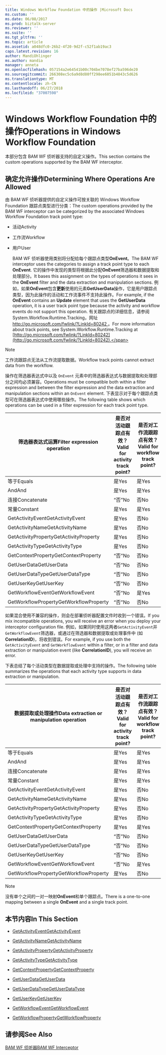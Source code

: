 ```yaml
---
title: Windows Workflow Foundation 中的操作 |Microsoft Docs
ms.custom: ''
ms.date: 06/08/2017
ms.prod: biztalk-server
ms.reviewer: ''
ms.suite: ''
ms.tgt_pltfrm: ''
ms.topic: article
ms.assetid: a048dfc0-26b2-4f20-9d2f-c52f1ab19ac3
caps.latest.revision: 16
author: MandiOhlinger
ms.author: mandia
manager: anneta
ms.openlocfilehash: 057154a2e64541b00c704be7078ef27ba596de20
ms.sourcegitcommit: 266308ec5c6a9d8d80ff298ee6051b4843c5d626
ms.translationtype: MT
ms.contentlocale: zh-CN
ms.lasthandoff: 06/27/2018
ms.locfileid: "37007598"
---
```

# <a name="operations-in-windows-workflow-foundation"></a><span data-ttu-id="83b70-102">Windows Workflow Foundation 中的操作</span><span class="sxs-lookup"><span data-stu-id="83b70-102">Operations in Windows Workflow Foundation</span></span>
<span data-ttu-id="83b70-103">本部分包含 BAM WF 侦听器支持的自定义操作。</span><span class="sxs-lookup"><span data-stu-id="83b70-103">This section contains the custom operations supported by the BAM WF interceptor.</span></span>  
  
## <a name="determining-where-operations-are-allowed"></a><span data-ttu-id="83b70-104">确定允许操作</span><span class="sxs-lookup"><span data-stu-id="83b70-104">Determining Where Operations Are Allowed</span></span>  
 <span data-ttu-id="83b70-105">由 BAM WF 侦听器提供的自定义操作可按关联的 Windows Workflow Foundation 跟踪点类型进行分类：</span><span class="sxs-lookup"><span data-stu-id="83b70-105">The custom operations provided by the BAM WF interceptor can be categorized by the associated Windows Workflow Foundation track point type:</span></span>  
  
- <span data-ttu-id="83b70-106">活动</span><span class="sxs-lookup"><span data-stu-id="83b70-106">Activity</span></span>  
  
- <span data-ttu-id="83b70-107">工作流</span><span class="sxs-lookup"><span data-stu-id="83b70-107">Workflow</span></span>  
  
- <span data-ttu-id="83b70-108">用户</span><span class="sxs-lookup"><span data-stu-id="83b70-108">User</span></span>  
  
  <span data-ttu-id="83b70-109">BAM WF 侦听器使用类别将分配给每个跟踪点类型**OnEvent**。</span><span class="sxs-lookup"><span data-stu-id="83b70-109">The BAM WF interceptor uses the categories to assign a track point type to each **OnEvent**.</span></span> <span data-ttu-id="83b70-110">它的操作中发现的类型将根据此分配**OnEvent**筛选器和数据提取和处理部分。</span><span class="sxs-lookup"><span data-stu-id="83b70-110">It bases this assignment on the types of operations it sees in the **OnEvent** filter and the data extraction and manipulation sections.</span></span> <span data-ttu-id="83b70-111">例如，如果**OnEvent**包含**更新**使用的元素**GetUserData**操作，它是用户跟踪点类型，因为此操作的活动和工作流事件不支持此操作。</span><span class="sxs-lookup"><span data-stu-id="83b70-111">For example, if the **OnEvent** contains an **Update** element that uses the **GetUserData** operation, it is a user track point type because the activity and workflow events do not support this operation.</span></span> <span data-ttu-id="83b70-112">有关跟踪点的详细信息，请参阅 System.Workflow.Runtime.Tracking，网址[ http://go.microsoft.com/fwlink/?LinkId=80242 ](http://go.microsoft.com/fwlink/?LinkId=80242)。</span><span class="sxs-lookup"><span data-stu-id="83b70-112">For more information about track points, see System.Workflow.Runtime.Tracking at [http://go.microsoft.com/fwlink/?LinkId=80242](http://go.microsoft.com/fwlink/?LinkId=80242).</span></span>  
  
> [!NOTE]
>  <span data-ttu-id="83b70-113">工作流跟踪点无法从工作流提取数据。</span><span class="sxs-lookup"><span data-stu-id="83b70-113">Workflow track points cannot extract data from the workflow.</span></span>  
  
 <span data-ttu-id="83b70-114">操作在筛选器表达式中以及 `OnEvent` 元素中的筛选器表达式与数据提取和处理部分之间均必须兼容。</span><span class="sxs-lookup"><span data-stu-id="83b70-114">Operations must be compatible both within a filter expression and between the filter expression and the data extraction and manipulation sections within an `OnEvent` element.</span></span> <span data-ttu-id="83b70-115">下表显示对于每个跟踪点类型可在筛选器表达式中使用哪些操作。</span><span class="sxs-lookup"><span data-stu-id="83b70-115">The following table shows which operations can be used in a filter expression for each track point type.</span></span>  
  
|<span data-ttu-id="83b70-116">筛选器表达式运算</span><span class="sxs-lookup"><span data-stu-id="83b70-116">Filter expression operation</span></span>|<span data-ttu-id="83b70-117">是否对活动跟踪点有效？</span><span class="sxs-lookup"><span data-stu-id="83b70-117">Valid for activity track point?</span></span>|<span data-ttu-id="83b70-118">是否对工作流跟踪点有效？</span><span class="sxs-lookup"><span data-stu-id="83b70-118">Valid for workflow track point?</span></span>|<span data-ttu-id="83b70-119">是否对用户跟踪点有效？</span><span class="sxs-lookup"><span data-stu-id="83b70-119">Valid for user track point?</span></span>|  
|---------------------------------|-------------------------------------|-------------------------------------|---------------------------------|  
|<span data-ttu-id="83b70-120">等于</span><span class="sxs-lookup"><span data-stu-id="83b70-120">Equals</span></span>|<span data-ttu-id="83b70-121">是</span><span class="sxs-lookup"><span data-stu-id="83b70-121">Yes</span></span>|<span data-ttu-id="83b70-122">是</span><span class="sxs-lookup"><span data-stu-id="83b70-122">Yes</span></span>|<span data-ttu-id="83b70-123">是</span><span class="sxs-lookup"><span data-stu-id="83b70-123">Yes</span></span>|  
|<span data-ttu-id="83b70-124">And</span><span class="sxs-lookup"><span data-stu-id="83b70-124">And</span></span>|<span data-ttu-id="83b70-125">是</span><span class="sxs-lookup"><span data-stu-id="83b70-125">Yes</span></span>|<span data-ttu-id="83b70-126">是</span><span class="sxs-lookup"><span data-stu-id="83b70-126">Yes</span></span>|<span data-ttu-id="83b70-127">是</span><span class="sxs-lookup"><span data-stu-id="83b70-127">Yes</span></span>|  
|<span data-ttu-id="83b70-128">连接</span><span class="sxs-lookup"><span data-stu-id="83b70-128">Concatenate</span></span>|<span data-ttu-id="83b70-129">“否”</span><span class="sxs-lookup"><span data-stu-id="83b70-129">No</span></span>|<span data-ttu-id="83b70-130">否</span><span class="sxs-lookup"><span data-stu-id="83b70-130">No</span></span>|<span data-ttu-id="83b70-131">“否”</span><span class="sxs-lookup"><span data-stu-id="83b70-131">No</span></span>|  
|<span data-ttu-id="83b70-132">常量</span><span class="sxs-lookup"><span data-stu-id="83b70-132">Constant</span></span>|<span data-ttu-id="83b70-133">是</span><span class="sxs-lookup"><span data-stu-id="83b70-133">Yes</span></span>|<span data-ttu-id="83b70-134">是</span><span class="sxs-lookup"><span data-stu-id="83b70-134">Yes</span></span>|<span data-ttu-id="83b70-135">是</span><span class="sxs-lookup"><span data-stu-id="83b70-135">Yes</span></span>|  
|<span data-ttu-id="83b70-136">GetActivityEvent</span><span class="sxs-lookup"><span data-stu-id="83b70-136">GetActivityEvent</span></span>|<span data-ttu-id="83b70-137">是</span><span class="sxs-lookup"><span data-stu-id="83b70-137">Yes</span></span>|<span data-ttu-id="83b70-138">否</span><span class="sxs-lookup"><span data-stu-id="83b70-138">No</span></span>|<span data-ttu-id="83b70-139">“否”</span><span class="sxs-lookup"><span data-stu-id="83b70-139">No</span></span>|  
|<span data-ttu-id="83b70-140">GetActivityName</span><span class="sxs-lookup"><span data-stu-id="83b70-140">GetActivityName</span></span>|<span data-ttu-id="83b70-141">是</span><span class="sxs-lookup"><span data-stu-id="83b70-141">Yes</span></span>|<span data-ttu-id="83b70-142">否</span><span class="sxs-lookup"><span data-stu-id="83b70-142">No</span></span>|<span data-ttu-id="83b70-143">是</span><span class="sxs-lookup"><span data-stu-id="83b70-143">Yes</span></span>|  
|<span data-ttu-id="83b70-144">GetActivityProperty</span><span class="sxs-lookup"><span data-stu-id="83b70-144">GetActivityProperty</span></span>|<span data-ttu-id="83b70-145">是</span><span class="sxs-lookup"><span data-stu-id="83b70-145">Yes</span></span>|<span data-ttu-id="83b70-146">否</span><span class="sxs-lookup"><span data-stu-id="83b70-146">No</span></span>|<span data-ttu-id="83b70-147">是</span><span class="sxs-lookup"><span data-stu-id="83b70-147">Yes</span></span>|  
|<span data-ttu-id="83b70-148">GetActivityType</span><span class="sxs-lookup"><span data-stu-id="83b70-148">GetActivityType</span></span>|<span data-ttu-id="83b70-149">是</span><span class="sxs-lookup"><span data-stu-id="83b70-149">Yes</span></span>|<span data-ttu-id="83b70-150">否</span><span class="sxs-lookup"><span data-stu-id="83b70-150">No</span></span>|<span data-ttu-id="83b70-151">是</span><span class="sxs-lookup"><span data-stu-id="83b70-151">Yes</span></span>|  
|<span data-ttu-id="83b70-152">GetContextProperty</span><span class="sxs-lookup"><span data-stu-id="83b70-152">GetContextProperty</span></span>|<span data-ttu-id="83b70-153">“否”</span><span class="sxs-lookup"><span data-stu-id="83b70-153">No</span></span>|<span data-ttu-id="83b70-154">否</span><span class="sxs-lookup"><span data-stu-id="83b70-154">No</span></span>|<span data-ttu-id="83b70-155">“否”</span><span class="sxs-lookup"><span data-stu-id="83b70-155">No</span></span>|  
|<span data-ttu-id="83b70-156">GetUserData</span><span class="sxs-lookup"><span data-stu-id="83b70-156">GetUserData</span></span>|<span data-ttu-id="83b70-157">“否”</span><span class="sxs-lookup"><span data-stu-id="83b70-157">No</span></span>|<span data-ttu-id="83b70-158">否</span><span class="sxs-lookup"><span data-stu-id="83b70-158">No</span></span>|<span data-ttu-id="83b70-159">“否”</span><span class="sxs-lookup"><span data-stu-id="83b70-159">No</span></span>|  
|<span data-ttu-id="83b70-160">GetUserDataType</span><span class="sxs-lookup"><span data-stu-id="83b70-160">GetUserDataType</span></span>|<span data-ttu-id="83b70-161">“否”</span><span class="sxs-lookup"><span data-stu-id="83b70-161">No</span></span>|<span data-ttu-id="83b70-162">否</span><span class="sxs-lookup"><span data-stu-id="83b70-162">No</span></span>|<span data-ttu-id="83b70-163">是</span><span class="sxs-lookup"><span data-stu-id="83b70-163">Yes</span></span>|  
|<span data-ttu-id="83b70-164">GetUserKey</span><span class="sxs-lookup"><span data-stu-id="83b70-164">GetUserKey</span></span>|<span data-ttu-id="83b70-165">“否”</span><span class="sxs-lookup"><span data-stu-id="83b70-165">No</span></span>|<span data-ttu-id="83b70-166">否</span><span class="sxs-lookup"><span data-stu-id="83b70-166">No</span></span>|<span data-ttu-id="83b70-167">是</span><span class="sxs-lookup"><span data-stu-id="83b70-167">Yes</span></span>|  
|<span data-ttu-id="83b70-168">GetWorkflowEvent</span><span class="sxs-lookup"><span data-stu-id="83b70-168">GetWorkflowEvent</span></span>|<span data-ttu-id="83b70-169">“否”</span><span class="sxs-lookup"><span data-stu-id="83b70-169">No</span></span>|<span data-ttu-id="83b70-170">是</span><span class="sxs-lookup"><span data-stu-id="83b70-170">Yes</span></span>|<span data-ttu-id="83b70-171">“否”</span><span class="sxs-lookup"><span data-stu-id="83b70-171">No</span></span>|  
|<span data-ttu-id="83b70-172">GetWorkflowProperty</span><span class="sxs-lookup"><span data-stu-id="83b70-172">GetWorkflowProperty</span></span>|<span data-ttu-id="83b70-173">“否”</span><span class="sxs-lookup"><span data-stu-id="83b70-173">No</span></span>|<span data-ttu-id="83b70-174">否</span><span class="sxs-lookup"><span data-stu-id="83b70-174">No</span></span>|<span data-ttu-id="83b70-175">“否”</span><span class="sxs-lookup"><span data-stu-id="83b70-175">No</span></span>|  
  
 <span data-ttu-id="83b70-176">如果混合使用不兼容的操作，则会在部署侦听器配置文件时收到一个错误。</span><span class="sxs-lookup"><span data-stu-id="83b70-176">If you mix incompatible operations, you will receive an error when you deploy your interceptor configuration file.</span></span> <span data-ttu-id="83b70-177">例如，如果同时使用这两者`GetActivityEvent`并`GetWorkflowEvent`筛选器，或通过在筛选器和数据提取或处理事件中 (如**CorrelationID**)，将收到错误。</span><span class="sxs-lookup"><span data-stu-id="83b70-177">For example, if you use both the `GetActivityEvent` and `GetWorkflowEvent` within a filter, or in a filter and data extraction or manipulation event (like **CorrelationID**), you will receive an error.</span></span>  
  
 <span data-ttu-id="83b70-178">下表总结了每个活动类型在数据提取或处理中支持的操作。</span><span class="sxs-lookup"><span data-stu-id="83b70-178">The following table summarizes the operations that each activity type supports in data extraction or manipulation.</span></span>  
  
|<span data-ttu-id="83b70-179">数据提取或处理操作</span><span class="sxs-lookup"><span data-stu-id="83b70-179">Data extraction or manipulation operation</span></span>|<span data-ttu-id="83b70-180">是否对活动跟踪点有效？</span><span class="sxs-lookup"><span data-stu-id="83b70-180">Valid for activity track point?</span></span>|<span data-ttu-id="83b70-181">是否对工作流跟踪点有效？</span><span class="sxs-lookup"><span data-stu-id="83b70-181">Valid for workflow track point?</span></span>|<span data-ttu-id="83b70-182">是否对用户跟踪点有效？</span><span class="sxs-lookup"><span data-stu-id="83b70-182">Valid for user track point?</span></span>|  
|-----------------------------------------------|-------------------------------------|-------------------------------------|---------------------------------|  
|<span data-ttu-id="83b70-183">等于</span><span class="sxs-lookup"><span data-stu-id="83b70-183">Equals</span></span>|<span data-ttu-id="83b70-184">是</span><span class="sxs-lookup"><span data-stu-id="83b70-184">Yes</span></span>|<span data-ttu-id="83b70-185">是</span><span class="sxs-lookup"><span data-stu-id="83b70-185">Yes</span></span>|<span data-ttu-id="83b70-186">是</span><span class="sxs-lookup"><span data-stu-id="83b70-186">Yes</span></span>|  
|<span data-ttu-id="83b70-187">And</span><span class="sxs-lookup"><span data-stu-id="83b70-187">And</span></span>|<span data-ttu-id="83b70-188">是</span><span class="sxs-lookup"><span data-stu-id="83b70-188">Yes</span></span>|<span data-ttu-id="83b70-189">是</span><span class="sxs-lookup"><span data-stu-id="83b70-189">Yes</span></span>|<span data-ttu-id="83b70-190">是</span><span class="sxs-lookup"><span data-stu-id="83b70-190">Yes</span></span>|  
|<span data-ttu-id="83b70-191">连接</span><span class="sxs-lookup"><span data-stu-id="83b70-191">Concatenate</span></span>|<span data-ttu-id="83b70-192">是</span><span class="sxs-lookup"><span data-stu-id="83b70-192">Yes</span></span>|<span data-ttu-id="83b70-193">是</span><span class="sxs-lookup"><span data-stu-id="83b70-193">Yes</span></span>|<span data-ttu-id="83b70-194">是</span><span class="sxs-lookup"><span data-stu-id="83b70-194">Yes</span></span>|  
|<span data-ttu-id="83b70-195">常量</span><span class="sxs-lookup"><span data-stu-id="83b70-195">Constant</span></span>|<span data-ttu-id="83b70-196">是</span><span class="sxs-lookup"><span data-stu-id="83b70-196">Yes</span></span>|<span data-ttu-id="83b70-197">是</span><span class="sxs-lookup"><span data-stu-id="83b70-197">Yes</span></span>|<span data-ttu-id="83b70-198">是</span><span class="sxs-lookup"><span data-stu-id="83b70-198">Yes</span></span>|  
|<span data-ttu-id="83b70-199">GetActivityEvent</span><span class="sxs-lookup"><span data-stu-id="83b70-199">GetActivityEvent</span></span>|<span data-ttu-id="83b70-200">是</span><span class="sxs-lookup"><span data-stu-id="83b70-200">Yes</span></span>|<span data-ttu-id="83b70-201">否</span><span class="sxs-lookup"><span data-stu-id="83b70-201">No</span></span>|<span data-ttu-id="83b70-202">“否”</span><span class="sxs-lookup"><span data-stu-id="83b70-202">No</span></span>|  
|<span data-ttu-id="83b70-203">GetActivityName</span><span class="sxs-lookup"><span data-stu-id="83b70-203">GetActivityName</span></span>|<span data-ttu-id="83b70-204">是</span><span class="sxs-lookup"><span data-stu-id="83b70-204">Yes</span></span>|<span data-ttu-id="83b70-205">否</span><span class="sxs-lookup"><span data-stu-id="83b70-205">No</span></span>|<span data-ttu-id="83b70-206">是</span><span class="sxs-lookup"><span data-stu-id="83b70-206">Yes</span></span>|  
|<span data-ttu-id="83b70-207">GetActivityProperty</span><span class="sxs-lookup"><span data-stu-id="83b70-207">GetActivityProperty</span></span>|<span data-ttu-id="83b70-208">是</span><span class="sxs-lookup"><span data-stu-id="83b70-208">Yes</span></span>|<span data-ttu-id="83b70-209">否</span><span class="sxs-lookup"><span data-stu-id="83b70-209">No</span></span>|<span data-ttu-id="83b70-210">是</span><span class="sxs-lookup"><span data-stu-id="83b70-210">Yes</span></span>|  
|<span data-ttu-id="83b70-211">GetActivityType</span><span class="sxs-lookup"><span data-stu-id="83b70-211">GetActivityType</span></span>|<span data-ttu-id="83b70-212">是</span><span class="sxs-lookup"><span data-stu-id="83b70-212">Yes</span></span>|<span data-ttu-id="83b70-213">否</span><span class="sxs-lookup"><span data-stu-id="83b70-213">No</span></span>|<span data-ttu-id="83b70-214">是</span><span class="sxs-lookup"><span data-stu-id="83b70-214">Yes</span></span>|  
|<span data-ttu-id="83b70-215">GetContextProperty</span><span class="sxs-lookup"><span data-stu-id="83b70-215">GetContextProperty</span></span>|<span data-ttu-id="83b70-216">是</span><span class="sxs-lookup"><span data-stu-id="83b70-216">Yes</span></span>|<span data-ttu-id="83b70-217">是</span><span class="sxs-lookup"><span data-stu-id="83b70-217">Yes</span></span>|<span data-ttu-id="83b70-218">是</span><span class="sxs-lookup"><span data-stu-id="83b70-218">Yes</span></span>|  
|<span data-ttu-id="83b70-219">GetUserData</span><span class="sxs-lookup"><span data-stu-id="83b70-219">GetUserData</span></span>|<span data-ttu-id="83b70-220">“否”</span><span class="sxs-lookup"><span data-stu-id="83b70-220">No</span></span>|<span data-ttu-id="83b70-221">否</span><span class="sxs-lookup"><span data-stu-id="83b70-221">No</span></span>|<span data-ttu-id="83b70-222">是</span><span class="sxs-lookup"><span data-stu-id="83b70-222">Yes</span></span>|  
|<span data-ttu-id="83b70-223">GetUserDataType</span><span class="sxs-lookup"><span data-stu-id="83b70-223">GetUserDataType</span></span>|<span data-ttu-id="83b70-224">“否”</span><span class="sxs-lookup"><span data-stu-id="83b70-224">No</span></span>|<span data-ttu-id="83b70-225">否</span><span class="sxs-lookup"><span data-stu-id="83b70-225">No</span></span>|<span data-ttu-id="83b70-226">是</span><span class="sxs-lookup"><span data-stu-id="83b70-226">Yes</span></span>|  
|<span data-ttu-id="83b70-227">GetUserKey</span><span class="sxs-lookup"><span data-stu-id="83b70-227">GetUserKey</span></span>|<span data-ttu-id="83b70-228">“否”</span><span class="sxs-lookup"><span data-stu-id="83b70-228">No</span></span>|<span data-ttu-id="83b70-229">否</span><span class="sxs-lookup"><span data-stu-id="83b70-229">No</span></span>|<span data-ttu-id="83b70-230">是</span><span class="sxs-lookup"><span data-stu-id="83b70-230">Yes</span></span>|  
|<span data-ttu-id="83b70-231">GetWorkflowEvent</span><span class="sxs-lookup"><span data-stu-id="83b70-231">GetWorkflowEvent</span></span>|<span data-ttu-id="83b70-232">“否”</span><span class="sxs-lookup"><span data-stu-id="83b70-232">No</span></span>|<span data-ttu-id="83b70-233">是</span><span class="sxs-lookup"><span data-stu-id="83b70-233">Yes</span></span>|<span data-ttu-id="83b70-234">“否”</span><span class="sxs-lookup"><span data-stu-id="83b70-234">No</span></span>|  
|<span data-ttu-id="83b70-235">GetWorkflowProperty</span><span class="sxs-lookup"><span data-stu-id="83b70-235">GetWorkflowProperty</span></span>|<span data-ttu-id="83b70-236">是</span><span class="sxs-lookup"><span data-stu-id="83b70-236">Yes</span></span>|<span data-ttu-id="83b70-237">否</span><span class="sxs-lookup"><span data-stu-id="83b70-237">No</span></span>|<span data-ttu-id="83b70-238">是</span><span class="sxs-lookup"><span data-stu-id="83b70-238">Yes</span></span>|  
  
> [!NOTE]
>  <span data-ttu-id="83b70-239">没有单个之间的一对一映射**OnEvent**和单个跟踪点。</span><span class="sxs-lookup"><span data-stu-id="83b70-239">There is a one-to-one mapping between a single **OnEvent** and a single track point.</span></span>  
  
## <a name="in-this-section"></a><span data-ttu-id="83b70-240">本节内容</span><span class="sxs-lookup"><span data-stu-id="83b70-240">In This Section</span></span>  
  
-   [<span data-ttu-id="83b70-241">GetActivityEvent</span><span class="sxs-lookup"><span data-stu-id="83b70-241">GetActivityEvent</span></span>](../core/getactivityevent.md)  
  
-   [<span data-ttu-id="83b70-242">GetActivityName</span><span class="sxs-lookup"><span data-stu-id="83b70-242">GetActivityName</span></span>](../core/getactivityname.md)  
  
-   [<span data-ttu-id="83b70-243">GetActivityProperty</span><span class="sxs-lookup"><span data-stu-id="83b70-243">GetActivityProperty</span></span>](../core/getactivityproperty.md)  
  
-   [<span data-ttu-id="83b70-244">GetActivityType</span><span class="sxs-lookup"><span data-stu-id="83b70-244">GetActivityType</span></span>](../core/getactivitytype.md)  
  
-   [<span data-ttu-id="83b70-245">GetContextProperty</span><span class="sxs-lookup"><span data-stu-id="83b70-245">GetContextProperty</span></span>](../core/getcontextproperty2.md)  
  
-   [<span data-ttu-id="83b70-246">GetUserData</span><span class="sxs-lookup"><span data-stu-id="83b70-246">GetUserData</span></span>](../core/getuserdata.md)  
  
-   [<span data-ttu-id="83b70-247">GetUserDataType</span><span class="sxs-lookup"><span data-stu-id="83b70-247">GetUserDataType</span></span>](../core/getuserdatatype.md)  
  
-   [<span data-ttu-id="83b70-248">GetUserKey</span><span class="sxs-lookup"><span data-stu-id="83b70-248">GetUserKey</span></span>](../core/getuserkey.md)  
  
-   [<span data-ttu-id="83b70-249">GetWorkflowEvent</span><span class="sxs-lookup"><span data-stu-id="83b70-249">GetWorkflowEvent</span></span>](../core/getworkflowevent.md)  
  
-   [<span data-ttu-id="83b70-250">GetWorkflowProperty</span><span class="sxs-lookup"><span data-stu-id="83b70-250">GetWorkflowProperty</span></span>](../core/getworkflowproperty.md)  
  
## <a name="see-also"></a><span data-ttu-id="83b70-251">请参阅</span><span class="sxs-lookup"><span data-stu-id="83b70-251">See Also</span></span>  
 [<span data-ttu-id="83b70-252">BAM WF 侦听器</span><span class="sxs-lookup"><span data-stu-id="83b70-252">BAM WF Interceptor</span></span>](../core/bam-wf-interceptor.md)